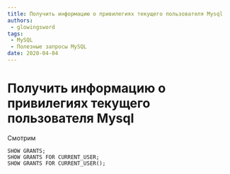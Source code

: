 ```yaml
---
title: Получить информацию о привилегиях текущего пользователя Mysql
authors: 
 - glowingsword
tags:
 - MySQL
 - Полезные запросы MySQL
date: 2020-04-04
---
```

# Получить информацию о привилегиях текущего пользователя Mysql

Смотрим

``` mysql
SHOW GRANTS;
SHOW GRANTS FOR CURRENT_USER;
SHOW GRANTS FOR CURRENT_USER();
```